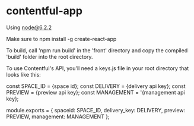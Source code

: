 # contentful-app

Using node@6.2.2

Make sure to npm install -g create-react-app

To build, call 'npm run build' in the 'front' directory and copy the compiled 'build' folder into the root directory.

To use Contentful's API, you'll need a keys.js file in your root directory that looks like this:

const SPACE_ID = {space id};
const DELIVERY = {delivery api key};
const PREVIEW = {preview api key};
const MANAGEMENT = '{management api key};

module.exports = {
	spaceid: SPACE_ID,
	delivery_key: DELIVERY,
  preview: PREVIEW,
	management: MANAGEMENT
};
